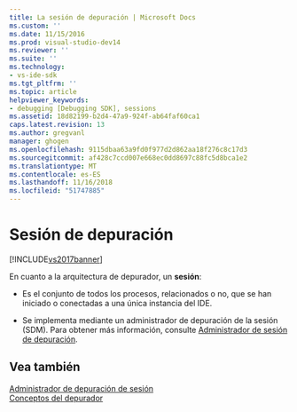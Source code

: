 ```yaml
---
title: La sesión de depuración | Microsoft Docs
ms.custom: ''
ms.date: 11/15/2016
ms.prod: visual-studio-dev14
ms.reviewer: ''
ms.suite: ''
ms.technology:
- vs-ide-sdk
ms.tgt_pltfrm: ''
ms.topic: article
helpviewer_keywords:
- debugging [Debugging SDK], sessions
ms.assetid: 18d82199-b2d4-47a9-924f-ab64faf60ca1
caps.latest.revision: 13
ms.author: gregvanl
manager: ghogen
ms.openlocfilehash: 9115dbaa63a9fd0f977d2d862aa18f276c8c17d3
ms.sourcegitcommit: af428c7ccd007e668ec0dd8697c88fc5d8bca1e2
ms.translationtype: MT
ms.contentlocale: es-ES
ms.lasthandoff: 11/16/2018
ms.locfileid: "51747885"
---
```

# <a name="debug-session"></a>Sesión de depuración
[!INCLUDE[vs2017banner](../../includes/vs2017banner.md)]

En cuanto a la arquitectura de depurador, un **sesión**:  
  
-   Es el conjunto de todos los procesos, relacionados o no, que se han iniciado o conectadas a una única instancia del IDE.  
  
-   Se implementa mediante un administrador de depuración de la sesión (SDM). Para obtener más información, consulte [Administrador de sesión de depuración](../../extensibility/debugger/session-debug-manager.md).  
  
## <a name="see-also"></a>Vea también  
 [Administrador de depuración de sesión](../../extensibility/debugger/session-debug-manager.md)   
 [Conceptos del depurador](../../extensibility/debugger/debugger-concepts.md)

